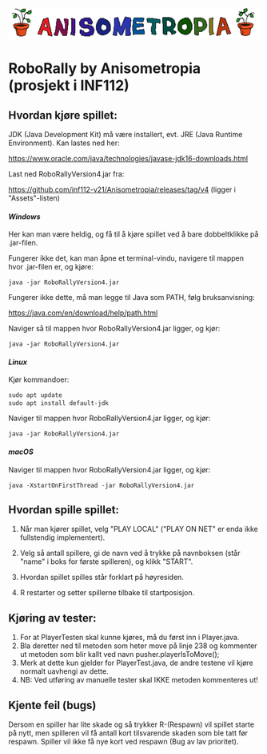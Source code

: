 ![image info](assets/anisometropia.png)

# RoboRally by Anisometropia (prosjekt i INF112)

## Hvordan kjøre spillet:

JDK (Java Development Kit) må være installert, evt. JRE (Java Runtime Environment). Kan lastes ned her:

https://www.oracle.com/java/technologies/javase-jdk16-downloads.html

Last ned RoboRallyVersion4.jar fra:

https://github.com/inf112-v21/Anisometropia/releases/tag/v4 (ligger i "Assets"-listen)

#### _Windows_
Her kan man være heldig, og få til å kjøre spillet ved å bare dobbeltklikke på .jar-filen.

Fungerer ikke det, kan man åpne et terminal-vindu, navigere til mappen hvor .jar-filen er, og kjøre:
```
java -jar RoboRallyVersion4.jar
```
Fungerer ikke dette, må man legge til Java som PATH, følg bruksanvisning:

https://java.com/en/download/help/path.html

Naviger så til mappen hvor RoboRallyVersion4.jar ligger, og kjør:
```
java -jar RoboRallyVersion4.jar
```
#### _Linux_
Kjør kommandoer:
```
sudo apt update
sudo apt install default-jdk
```
Naviger til mappen hvor RoboRallyVersion4.jar ligger, og kjør:
```
java -jar RoboRallyVersion4.jar
```

#### _macOS_
Naviger til mappen hvor RoboRallyVersion4.jar ligger, og kjør:
```
java -XstartOnFirstThread -jar RoboRallyVersion4.jar
```

## Hvordan spille spillet:
1. Når man kjører spillet, velg "PLAY LOCAL" ("PLAY ON NET" er enda ikke fullstendig implementert).

2. Velg så antall spillere, gi de navn ved å trykke på navnboksen (står "name" i boks for første spilleren), og klikk "START".

3. Hvordan spillet spilles står forklart på høyresiden.

4. R restarter og setter spillerne tilbake til startposisjon.

## Kjøring av tester:
1. For at PlayerTesten skal kunne kjøres, må du først inn i Player.java. 
2. Bla deretter ned til metoden som heter move på linje 238 og kommenter ut metoden som blir kallt ved navn pusher.playerIsToMove();
3. Merk at dette kun gjelder for PlayerTest.java, de andre testene vil kjøre normalt uavhengi av dette.
4. NB: Ved utføring av manuelle tester skal IKKE metoden kommenteres ut!


## Kjente feil (bugs)
Dersom en spiller har lite skade og så trykker R-(Respawn) vil spillet starte på nytt, men spilleren
vil få antall kort tilsvarende skaden som ble tatt før respawn. Spiller vil ikke få nye kort ved
respawn (Bug av lav prioritet).
